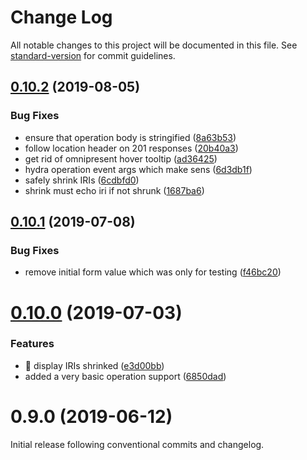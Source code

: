 # Change Log

All notable changes to this project will be documented in this file. See [standard-version](https://github.com/conventional-changelog/standard-version) for commit guidelines.

<a name="0.10.2"></a>
## [0.10.2](https://github.com/hypermedia-app/generic-hypermedia-app/compare/v0.10.1...v0.10.2) (2019-08-05)


### Bug Fixes

* ensure that operation body is stringified ([8a63b53](https://github.com/hypermedia-app/generic-hypermedia-app/commit/8a63b53))
* follow location header on 201 responses ([20b40a3](https://github.com/hypermedia-app/generic-hypermedia-app/commit/20b40a3))
* get rid of omnipresent hover tooltip ([ad36425](https://github.com/hypermedia-app/generic-hypermedia-app/commit/ad36425))
* hydra operation event args which make sens ([6d3db1f](https://github.com/hypermedia-app/generic-hypermedia-app/commit/6d3db1f))
* safely shrink IRIs ([6cdbfd0](https://github.com/hypermedia-app/generic-hypermedia-app/commit/6cdbfd0))
* shrink must echo iri if not shrunk ([1687ba6](https://github.com/hypermedia-app/generic-hypermedia-app/commit/1687ba6))



<a name="0.10.1"></a>
## [0.10.1](https://github.com/hypermedia-app/generic-hypermedia-app/compare/v0.10.0...v0.10.1) (2019-07-08)


### Bug Fixes

* remove initial form value which was only for testing ([f46bc20](https://github.com/hypermedia-app/generic-hypermedia-app/commit/f46bc20))



<a name="0.10.0"></a>
# [0.10.0](https://github.com/hypermedia-app/generic-hypermedia-app/compare/v0.9.0...v0.10.0) (2019-07-03)


### Features

* 🎸 display IRIs shrinked ([e3d00bb](https://github.com/hypermedia-app/generic-hypermedia-app/commit/e3d00bb))
* added a very basic operation support ([6850dad](https://github.com/hypermedia-app/generic-hypermedia-app/commit/6850dad))



<a name="0.9.0"></a>
# 0.9.0 (2019-06-12)

Initial release following conventional commits and changelog.
